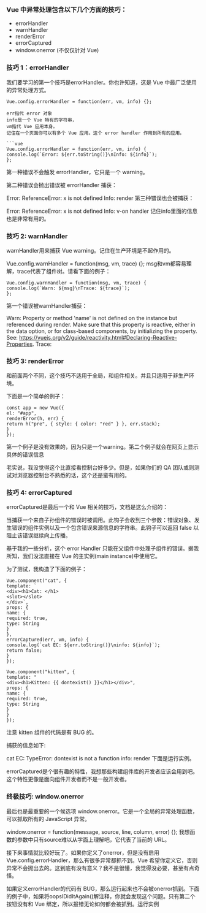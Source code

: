 ### Vue 中异常处理包含以下几个方面的技巧：

* errorHandler
* warnHandler
* renderError
* errorCaptured
* window.onerror (不仅仅针对 Vue)

### 技巧 1：errorHandler

我们要学习的第一个技巧是errorHandler。你也许知道，这是 Vue 中最广泛使用的异常处理方式。

```vue
Vue.config.errorHandler = function(err, vm, info) {};

err指代 error 对象
info是一个 Vue 特有的字符串，
vm指代 Vue 应用本身。
记住在一个页面你可以有多个 Vue 应用。这个 error handler 作用到所有的应用。

```vue
Vue.config.errorHandler = function(err, vm, info) {
console.log(`Error: ${err.toString()}\nInfo: ${info}`);
};
```

第一种错误不会触发 errorHandler，它只是一个 warning。

第二种错误会抛出错误被 errorHandler 捕获：

Error: ReferenceError: x is not defined Info: render 第三种错误也会被捕获：

Error: ReferenceError: x is not defined Info: v-on handler 记住info里面的信息也是非常有用的。

### 技巧 2: warnHandler

warnHandler用来捕获 Vue warning。记住在生产环境是不起作用的。

Vue.config.warnHandler = function(msg, vm, trace) {}; msg和vm都容易理解，trace代表了组件树。请看下面的例子：

```vue
Vue.config.warnHandler = function(msg, vm, trace) {
console.log(`Warn: ${msg}\nTrace: ${trace}`);
};
```

第一个错误被warnHandler捕获：

Warn: Property or method 'name' is not defined on the instance but referenced during render. Make sure that this
property is reactive, either in the data option, or for class-based components, by initializing the property.
See: https://vuejs.org/v2/guide/reactivity.html#Declaring-Reactive-Properties. Trace:

### 技巧 3: renderError

和前面两个不同，这个技巧不适用于全局，和组件相关。并且只适用于非生产环境。

下面是一个简单的例子：

```vue
const app = new Vue({
el: "#app",
renderError(h, err) {
return h("pre", { style: { color: "red" } }, err.stack);
}
});
```

第一个例子是没有效果的，因为只是一个warning。第二个例子就会在网页上显示具体的错误信息

老实说，我没觉得这个比直接看控制台好多少。但是，如果你们的 QA 团队或则测试对浏览器控制台不熟悉的话，这个还是蛮有用的。

### 技巧 4: errorCaptured

errorCaptured是最后一个和 Vue 相关的技巧，文档是这么介绍的：

当捕获一个来自子孙组件的错误时被调用。此钩子会收到三个参数：错误对象、发生错误的组件实例以及一个包含错误来源信息的字符串。此钩子可以返回 false 以阻止该错误继续向上传播。

基于我的一些分析，这个 error Handler 只能在父组件中处理子组件的错误。据我所知，我们没法直接在 Vue 的主实例(main instance)中使用它。

为了测试，我构造了下面的例子：

```vue
Vue.component("cat", {
template: `
<div><h1>Cat: </h1>
<slot></slot>
</div>`,
props: {
name: {
required: true,
type: String
}
},
errorCaptured(err, vm, info) {
console.log(`cat EC: ${err.toString()}\ninfo: ${info}`);
return false;
}
});

Vue.component("kitten", {
template: "
<div><h1>Kitten: {{ dontexist() }}</h1></div>",
props: {
name: {
required: true,
type: String
}
}
});
```

注意 kitten 组件的代码是有 BUG 的。

<div id="app" v-cloak>
    <cat name="my cat">
        <kitten></kitten>
    </cat>
</div>
捕获的信息如下:

cat EC: TypeError: dontexist is not a function info: render 下面是运行实例。

errorCaptured是个很有趣的特性，我想那些构建组件库的开发者应该会用到吧。这个特性更像是面向组件开发者而不是一般开发者。

### 终极技巧: window.onerror

最后也是最重要的一个候选项 window.onerror。它是一个全局的异常处理函数，可以抓取所有的 JavaScript 异常。

window.onerror = function(message, source, line, column, error) {}; 我想函数的参数中只有source难以从字面上理解吧，它代表了当前的 URL。

接下来事情就比较好玩了。如果你定义了onerror，但是没有启用Vue.config.errorHandler，那么有很多异常都抓不到。Vue 希望你定义它，否则异常不会抛出去的。这到底有没有意义？我不是很懂，我觉得没必要，甚至有点奇怪。

如果定义errorHandler的代码有 BUG，那么运行起来也不会被onerror抓到。下面的例子中，如果将oopsIDidItAgain()解注释，你就会发现这个问题。只有第二个按钮没有和 Vue
绑定，所以报错无论如何都会被抓到。运行实例